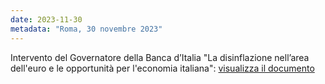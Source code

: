 ```yaml
---
date: 2023-11-30
metadata: "Roma, 30 novembre 2023"
---
```


Intervento del Governatore della Banca d’Italia "La disinflazione nell’area dell'euro e le opportunità per l'economia italiana": <a href="/assets/2023-11-30-panetta.pdf" target="_blank">visualizza il documento</a>

